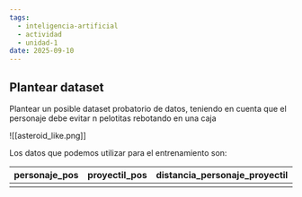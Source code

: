 ```yaml
---
tags:
  - inteligencia-artificial
  - actividad
  - unidad-1
date: 2025-09-10
---
```

## Plantear dataset
Plantear un posible dataset probatorio de datos, teniendo en cuenta que el personaje debe evitar n pelotitas rebotando en una caja

![[asteroid_like.png]]

Los datos que podemos utilizar para el entrenamiento son:

| personaje_pos | proyectil_pos | distancia_personaje_proyectil | proyectil_direccion | personaje_arriba | personaje_abajo | personaje_derecha | personaje_izquierda | p   |
| ------------- | ------------- | ----------------------------- | ------------------- | ---------------- | --------------- | ----------------- | ------------------- | --- |
|               |               |                               |                     |                  |                 |                   |                     |     |
